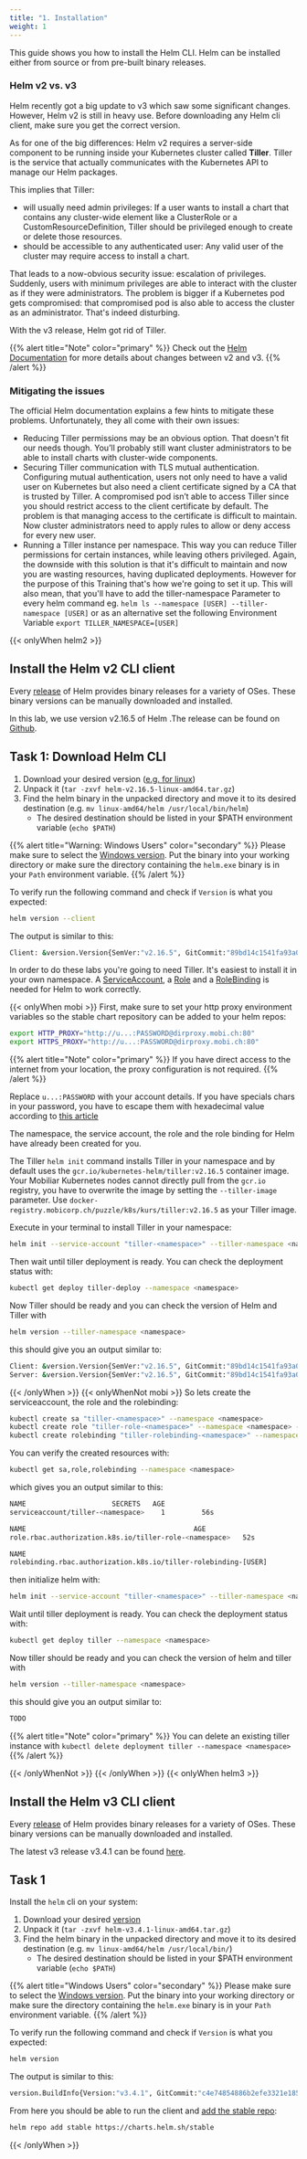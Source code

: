 ```yaml
---
title: "1. Installation"
weight: 1
---
```


This guide shows you how to install the Helm CLI. Helm can be installed either from source or from pre-built binary releases.


### Helm v2 vs. v3

Helm recently got a big update to v3 which saw some significant changes. However, Helm v2 is still in heavy use. Before downloading any Helm cli client, make sure you get the correct version.

As for one of the big differences: Helm v2 requires a server-side component to be running inside your Kubernetes cluster called **Tiller**. Tiller is the service that actually communicates with the Kubernetes API to manage our Helm packages.

This implies that Tiller:

* will usually need admin privileges: If a user wants to install a chart that contains any cluster-wide element like a ClusterRole or a CustomResourceDefinition, Tiller should be privileged enough to create or delete those resources.
* should be accessible to any authenticated user: Any valid user of the cluster may require access to install a chart.

That leads to a now-obvious security issue: escalation of privileges. Suddenly, users with minimum privileges are able to interact with the cluster as if they were administrators. The problem is bigger if a Kubernetes pod gets compromised: that compromised pod is also able to access the cluster as an administrator. That's indeed disturbing.

With the v3 release, Helm got rid of Tiller.

{{% alert title="Note" color="primary" %}}
Check out the [Helm Documentation](https://helm.sh/docs/topics/v2_v3_migration/) for more details about changes between v2 and v3.
{{% /alert %}}


### Mitigating the issues

The official Helm documentation explains a few hints to mitigate these problems. Unfortunately, they all come with their own issues:

* Reducing Tiller permissions may be an obvious option. That doesn't fit our needs though. You’ll probably still want cluster administrators to be able to install charts with cluster-wide components.
* Securing Tiller communication with TLS mutual authentication. Configuring mutual authentication, users not only need to have a valid user on Kubernetes but also need a client certificate signed by a CA that is trusted by Tiller. A compromised pod isn’t able to access Tiller since you should restrict access to the client certificate by default. The problem is that managing access to the certificate is difficult to maintain. Now cluster administrators need to apply rules to allow or deny access for every new user.
* Running a Tiller instance per namespace. This way you can reduce Tiller permissions for certain instances, while leaving others privileged. Again, the downside with this solution is that it's difficult to maintain and now you are wasting resources, having duplicated deployments. However for the purpose of this Training that's how we're going to set it up. This will also mean, that you'll have to add the tiller-namespace Parameter to every helm command eg. `helm ls --namespace [USER] --tiller-namespace [USER]` or as an alternative set the following Environment Variable `export TILLER_NAMESPACE=[USER]`

{{< onlyWhen helm2 >}}


## Install the Helm v2 CLI client

Every [release](https://github.com/helm/helm/releases) of Helm provides binary releases for a variety of OSes. These binary versions can be manually downloaded and installed.

In this lab, we use version v2.16.5 of Helm .The release can be found on [Github](https://github.com/helm/helm/releases/tag/v2.16.5).


## Task 1: Download Helm CLI

1. Download your desired version ([e.g. for linux](https://get.helm.sh/helm-v2.16.5-linux-amd64.tar.gz))
1. Unpack it (`tar -zxvf helm-v2.16.5-linux-amd64.tar.gz`)
1. Find the helm binary in the unpacked directory and move it to its desired destination (e.g. `mv linux-amd64/helm /usr/local/bin/helm`)
    * The desired destination should be listed in your $PATH environment variable (`echo $PATH`)

{{% alert title="Warning: Windows Users" color="secondary" %}}
Please make sure to select the [Windows version](https://get.helm.sh/helm-v2.16.5-windows-amd64.zip). Put the binary into your working directory or make sure the directory containing the `helm.exe` binary is in your `Path` environment variable.
{{% /alert %}}

To verify run the following command and check if `Version` is what you expected:

```bash
helm version --client
```

The output is similar to this:

```bash
Client: &version.Version{SemVer:"v2.16.5", GitCommit:"89bd14c1541fa93a09492010030fd3699ca65a97", GitTreeState:"clean"}
```

In order to do these labs you're going to need Tiller. It's easiest to install it in your own namespace. A [ServiceAccount](https://kubernetes.io/docs/tasks/configure-pod-container/configure-service-account/), a [Role](https://kubernetes.io/docs/reference/access-authn-authz/rbac/#role-and-clusterrole) and a [RoleBinding](https://kubernetes.io/docs/reference/access-authn-authz/rbac/#default-roles-and-role-bindings) is needed for Helm to work correctly.

{{< onlyWhen mobi >}}
First, make sure to set your http proxy environment variables so the stable chart repository can be added to your helm repos:

```bash
export HTTP_PROXY="http://u...:PASSWORD@dirproxy.mobi.ch:80"
export HTTPS_PROXY="http://u...:PASSWORD@dirproxy.mobi.ch:80"
```

{{% alert title="Note" color="primary" %}}
If you have direct access to the internet from your location, the proxy configuration is not required.
{{% /alert %}}

Replace `u...:PASSWORD` with your account details. If you have specials chars in your password, you have to escape them with hexadecimal value according to [this article](https://en.wikipedia.org/wiki/Percent-encoding#Percent-encoding_reserved_characters)

The namespace, the service account, the role and the role binding for Helm have already been created for you.

The Tiller `helm init` command installs Tiller in your namespace and by default uses the `gcr.io/kubernetes-helm/tiller:v2.16.5` container image. Your Mobiliar Kubernetes nodes cannot directly pull from the `gcr.io` registry, you have to overwrite the image by setting the `--tiller-image` parameter. Use `docker-registry.mobicorp.ch/puzzle/k8s/kurs/tiller:v2.16.5` as your Tiller image.

Execute in your terminal to install Tiller in your namespace:

```bash
helm init --service-account "tiller-<namespace>" --tiller-namespace <namespace> --tiller-image docker-registry.mobicorp.ch/puzzle/k8s/kurs/tiller:v2.16.5 --upgrade
```

Then wait until tiller deployment is ready. You can check the deployment status with:

```bash
kubectl get deploy tiller-deploy --namespace <namespace>
```

Now Tiller should be ready and you can check the version of Helm and Tiller with

```bash
helm version --tiller-namespace <namespace>
```

this should give you an output similar to:

```bash
Client: &version.Version{SemVer:"v2.16.5", GitCommit:"89bd14c1541fa93a09492010030fd3699ca65a97", GitTreeState:"clean"}
Server: &version.Version{SemVer:"v2.16.5", GitCommit:"89bd14c1541fa93a09492010030fd3699ca65a97", GitTreeState:"clean"}
```

{{< /onlyWhen >}}
{{< onlyWhenNot mobi >}}
So lets create the serviceaccount, the role and the rolebinding:

```bash
kubectl create sa "tiller-<namespace>" --namespace <namespace>
kubectl create role "tiller-role-<namespace>" --namespace <namespace> --verb=* --resource=*.,*.apps,*.batch,*.extensions,*.networking.k8s.io
kubectl create rolebinding "tiller-rolebinding-<namespace>" --namespace <namespace> --role="tiller-role-<namespace>" --serviceaccount="<namespace>:tiller-<namespace>"

```

You can verify the created resources with:

```bash
kubectl get sa,role,rolebinding --namespace <namespace>
```

which gives you an output similar to this:

```bash
NAME                     SECRETS   AGE
serviceaccount/tiller-<namespace>    1         56s

NAME                                         AGE
role.rbac.authorization.k8s.io/tiller-role-<namespace>   52s

NAME                                                                                             AGE
rolebinding.rbac.authorization.k8s.io/tiller-rolebinding-[USER]                                         6s
```

then initialize helm with:

```bash
helm init --service-account "tiller-<namespace>" --tiller-namespace <namespace> --upgrade
```

Wait until tiller deployment is ready. You can check the deployment status with:

```bash
kubectl get deploy tiller --namespace <namespace>
```

Now tiller should be ready and you can check the version of helm and tiller with

```bash
helm version --tiller-namespace <namespace>
```

this should give you an output similar to:


```bash
TODO
```

{{% alert title="Note" color="primary" %}}
You can delete an existing tiller instance with `kubectl delete deployment tiller --namespace <namespace>`
{{% /alert %}}

{{< /onlyWhenNot >}}
{{< /onlyWhen >}}
{{< onlyWhen helm3 >}}


## Install the Helm v3 CLI client

Every [release](https://github.com/helm/helm/releases) of Helm provides binary releases for a variety of OSes. These binary versions can be manually downloaded and installed.

The latest v3 release v3.4.1 can be found [here](https://github.com/helm/helm/releases/tag/v3.4.1).


## Task 1

Install the `helm` cli on your system:

1. Download your desired [version](https://get.helm.sh/helm-v3.4.1-linux-amd64.tar.gz)
1. Unpack it (`tar -zxvf helm-v3.4.1-linux-amd64.tar.gz`)
1. Find the helm binary in the unpacked directory and move it to its desired destination (e.g. `mv linux-amd64/helm /usr/local/bin/`)
    * The desired destination should be listed in your $PATH environment variable (`echo $PATH`)


{{% alert title="Windows Users" color="secondary" %}}
Please make sure to select the [Windows version](https://get.helm.sh/helm-v3.4.1-windows-amd64.zip). Put the binary into your working directory or make sure the directory containing the `helm.exe` binary is in your `Path` environment variable.
{{% /alert %}}

To verify run the following command and check if `Version` is what you expected:

```bash
helm version
```

The output is similar to this:

```bash
version.BuildInfo{Version:"v3.4.1", GitCommit:"c4e74854886b2efe3321e185578e6db9be0a6e29", GitTreeState:"clean", GoVersion:"go1.14.11"}
```

From here you should be able to run the client and [add the stable repo](https://helm.sh/docs/intro/quickstart/#initialize-a-helm-chart-repository):

```bash
helm repo add stable https://charts.helm.sh/stable
```

{{< /onlyWhen >}}
